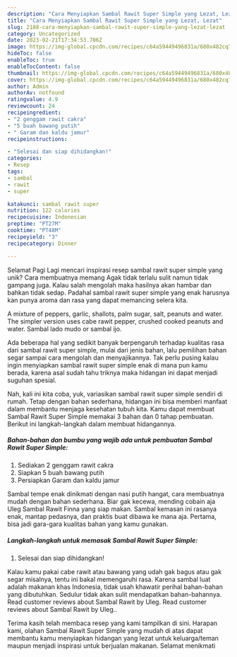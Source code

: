 ```yaml
---
description: "Cara Menyiapkan Sambal Rawit Super Simple yang Lezat, Lezat"
title: "Cara Menyiapkan Sambal Rawit Super Simple yang Lezat, Lezat"
slug: 2188-cara-menyiapkan-sambal-rawit-super-simple-yang-lezat-lezat
category: Uncategorized
date: 2023-02-21T17:34:53.706Z
image: https://img-global.cpcdn.com/recipes/c64a59449496831a/680x482cq70/sambal-rawit-super-simple-foto-resep-utama.jpg
hideToc: false
enableToc: true
enableTocContent: false
thumbnail: https://img-global.cpcdn.com/recipes/c64a59449496831a/680x482cq70/sambal-rawit-super-simple-foto-resep-utama.jpg
cover: https://img-global.cpcdn.com/recipes/c64a59449496831a/680x482cq70/sambal-rawit-super-simple-foto-resep-utama.jpg
author: Admin
authorAv: notfound
ratingvalue: 4.9
reviewcount: 24
recipeingredient:
- "2 genggam rawit cakra"
- "5 buah bawang putih"
- " Garam dan kaldu jamur"
recipeinstructions:

- "Selesai dan siap dihidangkan!"
categories:
- Resep
tags:
- sambal
- rawit
- super

katakunci: sambal rawit super 
nutrition: 122 calories
recipecuisine: Indonesian
preptime: "PT27M"
cooktime: "PT48M"
recipeyield: "3"
recipecategory: Dinner

---
```



Selamat Pagi Lagi mencari inspirasi resep sambal rawit super simple yang unik? Cara membuatnya memang Agak tidak terlalu sulit namun tidak gampang juga. Kalau salah mengolah maka hasilnya akan hambar dan bahkan tidak sedap. Padahal sambal rawit super simple yang enak harusnya kan punya aroma dan rasa yang dapat memancing selera kita.


A mixture of peppers, garlic, shallots, palm sugar, salt, peanuts and water. The simpler version uses cabe rawit pepper, crushed cooked peanuts and water. Sambal lado mudo or sambal ijo.

Ada beberapa hal yang sedikit banyak berpengaruh terhadap kualitas rasa dari sambal rawit super simple, mulai dari jenis bahan, lalu pemilihan bahan segar sampai cara mengolah dan menyajikannya. Tak perlu pusing kalau ingin menyiapkan sambal rawit super simple enak di mana pun kamu berada, karena asal sudah tahu triknya maka hidangan ini dapat menjadi suguhan spesial.


Nah, kali ini kita coba, yuk, variasikan sambal rawit super simple sendiri di rumah. Tetap dengan bahan sederhana, hidangan ini bisa memberi manfaat dalam membantu menjaga kesehatan tubuh kita. Kamu dapat membuat Sambal Rawit Super Simple memakai 3 bahan dan 0 tahap pembuatan. Berikut ini langkah-langkah dalam membuat hidangannya.

<!--inarticleads1-->

##### Bahan-bahan dan bumbu yang wajib ada untuk pembuatan Sambal Rawit Super Simple:

1. Sediakan 2 genggam rawit cakra
1. Siapkan 5 buah bawang putih
1. Persiapkan  Garam dan kaldu jamur


Sambal tempe enak dinikmati dengan nasi putih hangat, cara membuatnya mudah dengan bahan sederhana. Biar gak kecewa, mending cobain aja Uleg Sambal Rawit Finna yang siap makan. Sambal kemasan ini rasanya enak, mantap pedasnya, dan praktis buat dibawa ke mana aja. Pertama, bisa jadi gara-gara kualitas bahan yang kamu gunakan. 

<!--inarticleads2-->

##### Langkah-langkah untuk memasak Sambal Rawit Super Simple:


1. Selesai dan siap dihidangkan!

Kalau kamu pakai cabe rawit atau bawang yang udah gak bagus atau gak segar misalnya, tentu ini bakal memengaruhi rasa. Karena sambal luat adalah makanan khas Indonesia, tidak usah khawatir perihal bahan-bahan yang dibutuhkan. Sedulur tidak akan sulit mendapatkan bahan-bahannya. Read customer reviews about Sambal Rawit by Uleg. Read customer reviews about Sambal Rawit by Uleg.. 

Terima kasih telah membaca resep yang kami tampilkan di sini. Harapan kami, olahan Sambal Rawit Super Simple yang mudah di atas dapat membantu kamu menyiapkan hidangan yang lezat untuk keluarga/teman maupun menjadi inspirasi untuk berjualan makanan. Selamat menikmati
